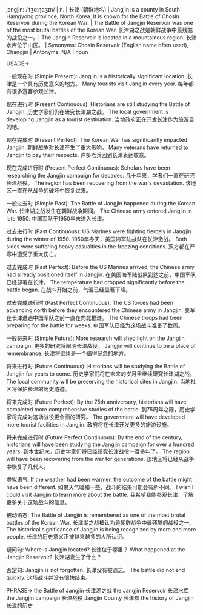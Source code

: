 jangjin: /ˈtʒɑːŋdʒɪn/ | n. | 长津 (朝鲜地名) | Jangjin is a county in South Hamgyong province, North Korea. It is known for the Battle of Chosin Reservoir during the Korean War. |  The Battle of Jangjin Reservoir was one of the most brutal battles of the Korean War. 长津湖之战是朝鲜战争中最残酷的战役之一。|  The Jangjin Reservoir is located in a mountainous region. 长津水库位于山区。 | Synonyms: Chosin Reservoir (English name often used), Changjin | Antonyms: N/A | noun

USAGE->

一般现在时 (Simple Present):
Jangjin is a historically significant location. 长津是一个具有历史意义的地方。
Many tourists visit Jangjin every year. 每年都有很多游客参观长津。

现在进行时 (Present Continuous):
Historians are still studying the Battle of Jangjin. 历史学家们仍在研究长津湖之战。
The local government is developing Jangjin as a tourist destination.  当地政府正在开发长津作为旅游目的地。


现在完成时 (Present Perfect):
The Korean War has significantly impacted Jangjin. 朝鲜战争对长津产生了重大影响。
Many veterans have returned to Jangjin to pay their respects. 许多老兵回到长津表达敬意。


现在完成进行时 (Present Perfect Continuous):
Scholars have been researching the Jangjin campaign for decades.  几十年来，学者们一直在研究长津战役。
The region has been recovering from the war's devastation. 该地区一直在从战争的破坏中恢复过来。


一般过去时 (Simple Past):
The Battle of Jangjin happened during the Korean War. 长津湖之战发生在朝鲜战争期间。
The Chinese army entered Jangjin in late 1950. 中国军队于1950年末进入长津。


过去进行时 (Past Continuous):
US Marines were fighting fiercely in Jangjin during the winter of 1950. 1950年冬天，美国海军陆战队在长津激战。
Both sides were suffering heavy casualties in the freezing conditions. 双方都在严寒中遭受了重大伤亡。


过去完成时 (Past Perfect):
Before the US Marines arrived, the Chinese army had already positioned itself in Jangjin. 在美国海军陆战队到达之前，中国军队已经部署在长津。
The temperature had dropped significantly before the battle began. 在战斗开始之前，气温已经显著下降。


过去完成进行时 (Past Perfect Continuous):
The US forces had been advancing north before they encountered the Chinese army in Jangjin. 美军在长津遭遇中国军队之前一直在向北推进。
The Chinese troops had been preparing for the battle for weeks.  中国军队已经为这场战斗准备了数周。



一般将来时 (Simple Future):
More research will shed light on the Jangjin campaign. 更多的研究将阐明长津战役。
Jangjin will continue to be a place of remembrance. 长津将继续是一个值得纪念的地方。


将来进行时 (Future Continuous):
Historians will be studying the Battle of Jangjin for years to come. 历史学家们将在未来的岁月里继续研究长津湖之战。
The local community will be preserving the historical sites in Jangjin. 当地社区将保护长津的历史遗迹。



将来完成时 (Future Perfect):
By the 75th anniversary, historians will have completed more comprehensive studies of the battle. 到75周年之际，历史学家将完成对这场战役更全面的研究。
The government will have developed more tourist facilities in Jangjin. 政府将在长津开发更多的旅游设施。


将来完成进行时 (Future Perfect Continuous):
By the end of the century, historians will have been studying the Jangjin campaign for over a hundred years. 到本世纪末，历史学家们将已经研究长津战役一百多年了。
The region will have been recovering from the war for generations.  该地区将已经从战争中恢复了几代人。


虚拟语气:
If the weather had been warmer, the outcome of the battle might have been different. 如果天气暖和一些，战斗的结果可能会有所不同。
I wish I could visit Jangjin to learn more about the battle. 我希望我能参观长津，了解更多关于这场战斗的信息。


被动语态:
The Battle of Jangjin is remembered as one of the most brutal battles of the Korean War. 长津湖之战被认为是朝鲜战争中最残酷的战役之一。
The historical significance of Jangjin is being recognized by more and more people. 长津的历史意义正被越来越多的人所认识。



疑问句:
Where is Jangjin located? 长津位于哪里？
What happened at the Jangjin Reservoir? 长津湖发生了什么？


否定句:
Jangjin is not forgotten. 长津没有被遗忘。
The battle did not end quickly. 这场战斗并没有很快结束。


PHRASE->
the Battle of Jangjin  长津湖之战
the Jangjin Reservoir 长津水库
the Jangjin campaign 长津战役
Jangjin County 长津郡
the history of Jangjin 长津的历史
